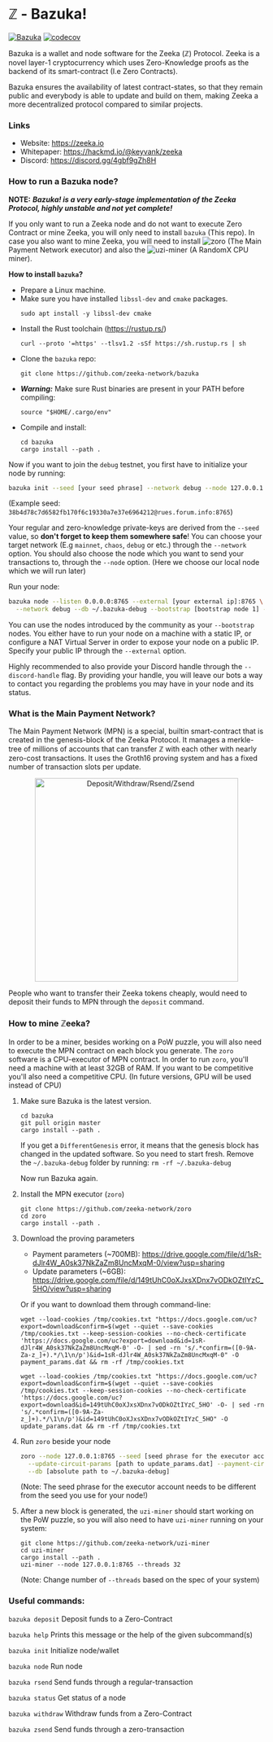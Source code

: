 # ℤ - Bazuka!

[![Bazuka](https://github.com/zeeka-network/bazuka/actions/workflows/actions.yml/badge.svg)](https://github.com/zeeka-network/bazuka/actions/workflows/actions.yml)
[![codecov](https://codecov.io/gh/zeeka-network/bazuka/branch/master/graph/badge.svg?token=8XTLET5GQN)](https://codecov.io/gh/zeeka-network/bazuka)

Bazuka is a wallet and node software for the Zeeka (ℤ) Protocol. Zeeka is a novel
layer-1 cryptocurrency which uses Zero-Knowledge proofs as the backend of its
smart-contract (I.e Zero Contracts).

Bazuka ensures the availability of latest contract-states, so that they remain
public and everybody is able to update and build on them, making Zeeka a more
decentralized protocol compared to similar projects.

### Links

 - Website: https://zeeka.io
 - Whitepaper: https://hackmd.io/@keyvank/zeeka
 - Discord: https://discord.gg/4gbf9gZh8H

### How to run a Bazuka node?

**NOTE:** ***Bazuka! is a very early-stage implementation of the Zeeka Protocol,
highly unstable and not yet complete!***

If you only want to run a Zeeka node and do not want to execute Zero Contract or
mine Zeeka, you will only need to install `bazuka` (This repo). In case you also
want to mine Zeeka, you will need to install ![zoro](https://github.com/zeeka-network/zoro)
(The Main Payment Network executor) and also the ![uzi-miner](https://github.com/zeeka-network/uzi-miner)
(A RandomX CPU miner).

**How to install `bazuka`?**

 * Prepare a Linux machine.
 * Make sure you have installed `libssl-dev` and `cmake` packages.
    ```
    sudo apt install -y libssl-dev cmake
    ```
 * Install the Rust toolchain (https://rustup.rs/)
    ```
    curl --proto '=https' --tlsv1.2 -sSf https://sh.rustup.rs | sh
    ```
 * Clone the `bazuka` repo:
    ```
    git clone https://github.com/zeeka-network/bazuka
    ```
 * ***Warning:*** Make sure Rust binaries are present in your PATH before compiling:
    ```
    source "$HOME/.cargo/env"
    ```
 * Compile and install:
    ```
    cd bazuka
    cargo install --path .
    ```

Now if you want to join the `debug` testnet, you first have to initialize your
node by running:

```sh
bazuka init --seed [your seed phrase] --network debug --node 127.0.0.1:8765
```

(Example seed: `38b4d78c7d6582fb170f6c19330a7e37e6964212@rues.forum.info:8765`)

Your regular and zero-knowledge private-keys are derived from the `--seed` value,
so **don't forget to keep them somewhere safe**! You can choose your target network
(E.g `mainnet`, `chaos`, `debug` or etc.) through the `--network` option. You should
also choose the node which you want to send your transactions to, through the
`--node` option. (Here we choose our local node which we will run later)

Run your node:

```sh
bazuka node --listen 0.0.0.0:8765 --external [your external ip]:8765 \
  --network debug --db ~/.bazuka-debug --bootstrap [bootstrap node 1] --bootstrap [bootstrap node 2] ...
```

You can use the nodes introduced by the community as your `--bootstrap` nodes.
You either have to run your node on a machine with a static IP, or configure a NAT
Virtual Server in order to expose your node on a public IP. Specify your public IP
through the `--external` option.

Highly recommended to also provide your Discord handle through the
`--discord-handle` flag. By providing your handle, you will leave our bots a
way to contact you regarding the problems you may have in your node and its status.

### What is the Main Payment Network?

The Main Payment Network (MPN) is a special, builtin smart-contract that is
created in the genesis-block of the Zeeka Protocol. It manages a merkle-tree of
millions of accounts that can transfer ℤ with each other with nearly zero-cost
transactions. It uses the Groth16 proving system and has a fixed number of
transaction slots per update.

<p align="center">
    <img width="400" src="https://user-images.githubusercontent.com/4275654/188954000-450b32ad-c5e8-4714-9664-3afa40400508.png" alt="Deposit/Withdraw/Rsend/Zsend">
</p>

People who want to transfer their Zeeka tokens cheaply, would need to deposit
their funds to MPN through the `deposit` command.

### How to mine ℤeeka?

In order to be a miner, besides working on a PoW puzzle, you will also need to
execute the MPN contract on each block you generate. The `zoro` software is
a CPU-executor of MPN contract. In order to run `zoro`, you'll need a machine
with at least 32GB of RAM. If you want to be competitive you'll also need a
competitive CPU. (In future versions, GPU will be used instead of CPU)

1. Make sure Bazuka is the latest version.

   ```
   cd bazuka
   git pull origin master
   cargo install --path .
   ```

   If you get a `DifferentGenesis` error, it means that the genesis block has changed
   in the updated software. So you need to start fresh. Remove the `~/.bazuka-debug`
   folder by running: `rm -rf ~/.bazuka-debug`

   Now run Bazuka again.

2. Install the MPN executor (`zoro`)

   ```
   git clone https://github.com/zeeka-network/zoro
   cd zoro
   cargo install --path .
   ```

3. Download the proving parameters

   - Payment parameters (~700MB): https://drive.google.com/file/d/1sR-dJlr4W_A0sk37NkZaZm8UncMxqM-0/view?usp=sharing
   - Update parameters (~6GB): https://drive.google.com/file/d/149tUhC0oXJxsXDnx7vODkOZtIYzC_5HO/view?usp=sharing

   Or if you want to download them through command-line:

   ```
   wget --load-cookies /tmp/cookies.txt "https://docs.google.com/uc?export=download&confirm=$(wget --quiet --save-cookies /tmp/cookies.txt --keep-session-cookies --no-check-certificate 'https://docs.google.com/uc?export=download&id=1sR-dJlr4W_A0sk37NkZaZm8UncMxqM-0' -O- | sed -rn 's/.*confirm=([0-9A-Za-z_]+).*/\1\n/p')&id=1sR-dJlr4W_A0sk37NkZaZm8UncMxqM-0" -O payment_params.dat && rm -rf /tmp/cookies.txt
   ```

   ```
   wget --load-cookies /tmp/cookies.txt "https://docs.google.com/uc?export=download&confirm=$(wget --quiet --save-cookies /tmp/cookies.txt --keep-session-cookies --no-check-certificate 'https://docs.google.com/uc?export=download&id=149tUhC0oXJxsXDnx7vODkOZtIYzC_5HO' -O- | sed -rn 's/.*confirm=([0-9A-Za-z_]+).*/\1\n/p')&id=149tUhC0oXJxsXDnx7vODkOZtIYzC_5HO" -O update_params.dat && rm -rf /tmp/cookies.txt
   ```

4. Run `zoro` beside your node

   ```sh
   zoro --node 127.0.0.1:8765 --seed [seed phrase for the executor account] --network debug \
     --update-circuit-params [path to update_params.dat] --payment-circuit-params [path to payment_params.dat] \
     --db [absolute path to ~/.bazuka-debug]
   ```

   (Note: The seed phrase for the executor account needs to be different from the
   seed you use for your node!)

5. After a new block is generated, the `uzi-miner` should start working on the PoW
  puzzle, so you will also need to have `uzi-miner` running on your system:

   ```
   git clone https://github.com/zeeka-network/uzi-miner
   cd uzi-miner
   cargo install --path .
   uzi-miner --node 127.0.0.1:8765 --threads 32
   ```

   (Note: Change number of `--threads` based on the spec of your system)

### Useful commands:

`bazuka deposit`     Deposit funds to a Zero-Contract

`bazuka help`       Prints this message or the help of the given subcommand(s)

`bazuka init`        Initialize node/wallet

`bazuka node`        Run node

`bazuka rsend`      Send funds through a regular-transaction

`bazuka status`     Get status of a node

`bazuka withdraw`    Withdraw funds from a Zero-Contract

`bazuka zsend`       Send funds through a zero-transaction
